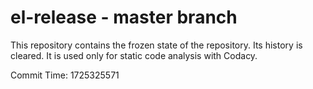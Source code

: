 # el-release - master branch

This repository contains the frozen state of the repository.
Its history is cleared. It is used only for static code
analysis with Codacy.

Commit Time: 1725325571